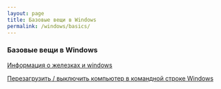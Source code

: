 ```yaml
---
layout: page
title: Базовые вещи в Windows
permalink: /windows/basics/
---
```


### Базовые вещи в Windows

[Информация о железках и windows](/windows/basics/info/)

[Перезагрузить / выключить компьютер в командной строке Windows](/windows/basics/reboot-remotely/)
